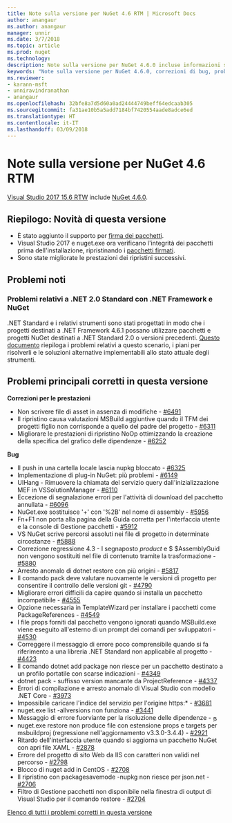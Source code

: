 ```yaml
---
title: Note sulla versione per NuGet 4.6 RTM | Microsoft Docs
author: anangaur
ms.author: anangaur
manager: unnir
ms.date: 3/7/2018
ms.topic: article
ms.prod: nuget
ms.technology: 
description: Note sulla versione per NuGet 4.6.0 incluse informazioni su problemi noti, correzioni di bug e DCR.
keywords: "Note sulla versione per NuGet 4.6.0, correzioni di bug, problemi noti, funzionalità aggiunte, DCR"
ms.reviewer:
- karann-msft
- unniravindranathan
- anangaur
ms.openlocfilehash: 32bfe8a7d5d60a0ad24444749beff64edcaab305
ms.sourcegitcommit: fa31ae10b5a5add7184bf7420554aade8adce6ed
ms.translationtype: HT
ms.contentlocale: it-IT
ms.lasthandoff: 03/09/2018
---
```

# <a name="nuget-46-rtm-release-notes"></a>Note sulla versione per NuGet 4.6 RTM

[Visual Studio 2017 15.6 RTW](https://www.visualstudio.com/news/releasenotes/vs2017-relnotes) include [NuGet 4.6.0](https://dist.nuget.org/win-x86-commandline/v4.6.0/nuget.exe).

## <a name="summary-whats-new-in-this-release"></a>Riepilogo: Novità di questa versione
* È stato aggiunto il supporto per [firma dei pacchetti](https://docs.microsoft.com/en-us/nuget/create-packages/sign-a-package).  
* Visual Studio 2017 e nuget.exe ora verificano l'integrità dei pacchetti prima dell'installazione, ripristinando i [pacchetti firmati](https://docs.microsoft.com/en-us/nuget/reference/signed-packages-reference).
* Sono state migliorate le prestazioni dei ripristini successivi.

## <a name="known-issues"></a>Problemi noti
### <a name="issues-with-net-standard-20-with-net-framework--nuget"></a>Problemi relativi a .NET 2.0 Standard con .NET Framework e NuGet 

.NET Standard e i relativi strumenti sono stati progettati in modo che i progetti destinati a .NET Framework 4.6.1 possano utilizzare pacchetti e progetti NuGet destinati a .NET Standard 2.0 o versioni precedenti. [Questo documento](https://github.com/dotnet/standard/issues/481) riepiloga i problemi relativi a questo scenario, i piani per risolverli e le soluzioni alternative implementabili allo stato attuale degli strumenti.

## <a name="top-issues-fixed-in-this-release"></a>Problemi principali corretti in questa versione

**Correzioni per le prestazioni**
* Non scrivere file di asset in assenza di modifiche - [#6491](https://github.com/NuGet/Home/issues/6491)
* Il ripristino causa valutazioni MSBuild aggiuntive quando il TFM dei progetti figlio non corrisponde a quello del padre del progetto - [#6311](https://github.com/NuGet/Home/issues/6311)
* Migliorare le prestazioni di ripristino NoOp ottimizzando la creazione della specifica del grafico delle dipendenze - [#6252](https://github.com/NuGet/Home/issues/6252)

**Bug**
* Il push in una cartella locale lascia nupkg bloccato - [#6325](https://github.com/NuGet/Home/issues/6325)
* Implementazione di plug-in NuGet: più problemi - [#6149](https://github.com/NuGet/Home/issues/6149)
* UIHang - Rimuovere la chiamata del servizio query dall'inizializzazione MEF in VSSolutionManager - [#6110](https://github.com/NuGet/Home/issues/6110)
* Eccezione di segnalazione errori per l'attività di download del pacchetto annullata - [#6096](https://github.com/NuGet/Home/issues/6096)
* NuGet.exe sostituisce '+' con '%2B' nel nome di assembly - [#5956](https://github.com/NuGet/Home/issues/5956)
* Fn+F1 non porta alla pagina della Guida corretta per l'interfaccia utente e la console di Gestione pacchetti - [#5912](https://github.com/NuGet/Home/issues/5912)
* VS NuGet scrive percorsi assoluti nei file di progetto in determinate circostanze - [#5888](https://github.com/NuGet/Home/issues/5888)
* Correzione regressione 4.3 - I segnaposto $product$ e $ $AssemblyGuid non vengono sostituiti nel file di contenuto tramite la trasformazione - [#5880](https://github.com/NuGet/Home/issues/5880)
* Arresto anomalo di dotnet restore con più origini - [#5817](https://github.com/NuGet/Home/issues/5817)
* Il comando pack deve valutare nuovamente le versioni di progetto per consentire il controllo delle versioni git - [#4790](https://github.com/NuGet/Home/issues/4790)
* Migliorare errori difficili da capire quando si installa un pacchetto incompatibile - [#4555](https://github.com/NuGet/Home/issues/4555)
* Opzione necessaria in TemplateWizard per installare i pacchetti come PackageReferences - [#4549](https://github.com/NuGet/Home/issues/4549)
* I file props forniti dal pacchetto vengono ignorati quando MSBuild.exe viene eseguito all'esterno di un prompt dei comandi per sviluppatori - [#4530](https://github.com/NuGet/Home/issues/4530)
* Correggere il messaggio di errore poco comprensibile quando si fa riferimento a una libreria .NET Standard non applicabile al progetto - [#4423](https://github.com/NuGet/Home/issues/4423)
* Il comando dotnet add package non riesce per un pacchetto destinato a un profilo portatile con scarse indicazioni - [#4349](https://github.com/NuGet/Home/issues/4349)
* dotnet pack - suffisso version mancante da ProjectReference - [#4337](https://github.com/NuGet/Home/issues/4337)
* Errori di compilazione e arresto anomalo di Visual Studio con modello .NET Core - [#3973](https://github.com/NuGet/Home/issues/3973)
* Impossibile caricare l'indice del servizio per l'origine https:* - [#3681](https://github.com/NuGet/Home/issues/3681)
* nuget.exe list -allversions non funziona - [#3441](https://github.com/NuGet/Home/issues/3441)
* Messaggio di errore fuorviante per la risoluzione delle dipendenze - [&#2984;](https://github.com/NuGet/Home/issues/2984)
* nuget.exe restore non produce file con estensione props e targets per msbuildproj (regressione nell'aggiornamento v3.3.0-3.4.4) - [#2921](https://github.com/NuGet/Home/issues/2921)
* Ritardo dell'interfaccia utente quando si aggiorna un pacchetto NuGet con apri file XAML - [#2878](https://github.com/NuGet/Home/issues/2878)
* Errore del progetto di sito Web da IIS con caratteri non validi nel percorso - [#2798](https://github.com/NuGet/Home/issues/2798)
* Blocco di nuget add in CentOS - [#2708](https://github.com/NuGet/Home/issues/2708)
* Il ripristino con packagesavemode -nupkg non riesce per json.net - [#2706](https://github.com/NuGet/Home/issues/2706)
* Filtro di Gestione pacchetti non disponibile nella finestra di output di Visual Studio per il comando restore - [#2704](https://github.com/NuGet/Home/issues/2704)


[Elenco di tutti i problemi corretti in questa versione](https://github.com/NuGet/Home/issues?q=is%3Aissue+is%3Aclosed+milestone%3A%224.6")
